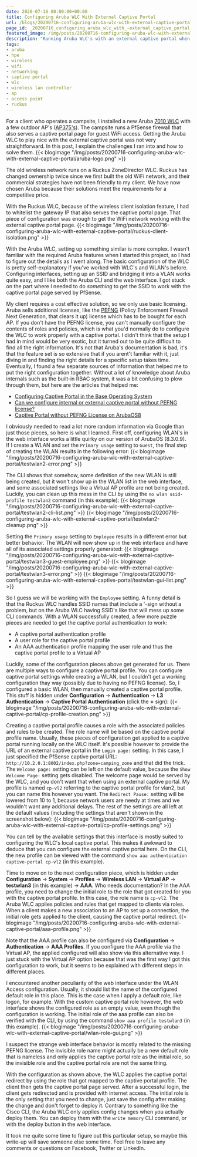 ```yaml
---
date: 2020-07-16 00:00:00+00:00
title: Configuring Aruba WLC With External Captive Portal
url: /blogs/20200716-configuring-aruba-wlc-with-external-captive-portal/
page_id: _20200716_configuring_aruba_wlc_with_-external_captive_portal
featured_image: /img/posts/20200716-configuring-aruba-wlc-with-external-captive-portal/aruba-logo.png
description: "Running Aruba WLC's with an external captive portal when you only have basic licensing for the WLC and your AP's is not very straightforward. In this post, I explain the challenges I ran into and how to solve them."
tags:
- aruba
- hpe
- wireless
- wifi
- networking
- captive portal
- wlc
- wireless lan controller
- ap
- access point
- ruckus
---
```


For a client who operates a campsite, I installed a new Aruba [7010 WLC](https://www.arubanetworks.com/products/networking/gateways-and-controllers/7000-series/) with a few outdoor AP's ([AP375's](https://www.arubanetworks.com/products/networking/access-points/370-series/)). The campsite runs a PfSense firewall that also serves a captive portal page for guest WiFi access. Getting the Aruba WLC to play nice with the external captive portal was not very straightforward. In this post, I explain the challenges I ran into and how to solve them.
{{< blogimage "/img/posts/20200716-configuring-aruba-wlc-with-external-captive-portal/aruba-logo.png" >}}
<!-- more -->

The old wireless network runs on a Ruckus ZoneDirector WLC. Ruckus has changed ownership twice since we first built the old WiFi network, and their commercial strategies have not been friendly to my client. We have now chosen Aruba because their solutions meet the requirements for a competitive price.

With the Ruckus WLC, because of the wireless client isolation feature, I had to whitelist the gateway IP that also serves the captive portal page. That piece of configuration was enough to get the WiFi network working with the external captive portal page. 
{{< blogimage "/img/posts/20200716-configuring-aruba-wlc-with-external-captive-portal/ruckus-client-isolation.png" >}}

With the Aruba WLC, setting up something similar is more complex. I wasn't familiar with the required Aruba features when I started this project, so I had to figure out the details as I went along. The basic configuration of the WLC is pretty self-explanatory if you've worked with WLC's and WLAN's before. Configuring interfaces, setting up an SSID and bridging it into a VLAN works quite easy, and I like both the Aruba CLI and the web interface. I got stuck on the part where I needed to do *something* to get the SSID to work with the captive portal page served by PfSense.

My client requires a cost effective solution, so we only use basic licensing. Aruba sells additional licenses, like the [PEFNG](https://www.arubanetworks.com/techdocs/ArubaOS_80_Web_Help/Content/LicenseGuide/License_Usage.htm) (Policy Enforcement Firewall Next Generation, that clears it up) license which has to be bought for each AP. If you don't have the PEFNG license, you can't manually configure the contents of roles and policies, which is what you'd normally do to configure the WLC to work properly with a captive portal. I didn't think that the setup I had in mind would be very exotic, but it turned out to be quite difficult to find all the right information. It's not that Aruba's documentation is bad, it's that the feature set is so extensive that if you arent't familiar with it, just diving in and finding the right details for a specific setup takes time. Eventually, I found a few separate sources of information that helped me to put the right configuration together. Without a lot of knowledge about Aruba internals such as the built-in RBAC system, it was a bit confusing to plow through them, but here are the articles that helped me:  

* [Configuring Captive Portal in the Base Operating System](https://www.arubanetworks.com/techdocs/ArubaOS_81_Web_Help/Content/ArubaFrameStyles/Captive_Portal/Captive_Portal_in_the_Ba.htm#captive_portal_2658586545_1040672)  
* [Can we configure internal or external captive portal without PEFNG license?](https://community.arubanetworks.com/t5/Controller-Based-WLANs/Can-we-configure-internal-or-external-captive-portal-without/ta-p/518758)  
* [Captive Portal without PEFNG License on ArubaOS8](https://www.flomain.de/2017/11/aptive-portal-without-pefng-license-arubaos-8/)   

I obviously needed to read a lot more random information via Google than just those pieces, so here is what I learned. First off, configuring WLAN's in the web interface works a little quirky on our version of ArubaOS (8.3.0.9). If I create a WLAN and set the `Primary usage` setting to `Guest`, the final step of creating the WLAN results in the following error:
{{< blogimage "/img/posts/20200716-configuring-aruba-wlc-with-external-captive-portal/testwlan2-error.png" >}}

The CLI shows that somehow, some definition of the new WLAN is still being created, but it won't show up in the WLAN list in the web interface, and some associated settings like a Virtual AP profile are not being created. Luckily, you can clean up this mess in the CLI by using the `no wlan ssid-profile testwlan2` command (in this example):
{{< blogimage "/img/posts/20200716-configuring-aruba-wlc-with-external-captive-portal/testwlan2-cli-list.png" >}}
{{< blogimage "/img/posts/20200716-configuring-aruba-wlc-with-external-captive-portal/testwlan2-cleanup.png" >}}

Setting the `Primary usage` setting to `Employee` results in a different error but better behavior. The WLAN will now show up in the web interface and have all of its associated settings properly generated:
{{< blogimage "/img/posts/20200716-configuring-aruba-wlc-with-external-captive-portal/testwlan3-guest-employee.png" >}}
{{< blogimage "/img/posts/20200716-configuring-aruba-wlc-with-external-captive-portal/testwlan3-error.png" >}}
{{< blogimage "/img/posts/20200716-configuring-aruba-wlc-with-external-captive-portal/testwlan-gui-list.png" >}}

So I guess we will be working with the `Employee` setting. A funny detail is that the Ruckus WLC handles SSID names that include a '-sign without a problem, but on the Aruba WLC having SSID's like that will mess up some CLI commands. With a WLAN successfully created, a few more puzzle pieces are needed to get the captive portal authentication to work:  

* A captive portal authentication profile  
* A user role for the captive portal profile
* An AAA authentication profile mapping the user role and thus the captive portal profile to a Virtual AP

Luckily, some of the configuration pieces above get generated for us. There are multiple ways to configure a captive portal profile. You can configure captive portal settings while creating a WLAN, but I couldn't get a working configuration thay way (possibly due to having no PEFNG license). So, I configured a basic WLAN, then manually created a captive portal profile. This stuff is hidden under **Configuration** -> **Authentication** -> **L3 Authentication** -> **Captive Portal Authentication** (click the **+** sign):
{{< blogimage "/img/posts/20200716-configuring-aruba-wlc-with-external-captive-portal/cp-profile-creation.png" >}}

Creating a captive portal profile causes a role with the associated policies and rules to be created. The role name will be based on the captive portal profile name. Usually, these pieces of configuration get applied to a captive portal running locally on the WLC itself. It's possible however to provide the URL of an external captive portal in the `Login page:` setting. In this case, I just specified the PfSense captive portal URL: `http://10.2.0.1:8002/index.php?zone=camping_zone` and that did the trick. The `Welcome page:` setting can be left on the default value, because the `Show Welcome Page:` setting gets disabled. The welcome page would be served by the WLC, and you don't want that when using an external captive portal. My profile is named `cp-vl2` referring to the captive portal profile for vlan2, but you can name this however you want. The `Redirect Pause:` setting will be lowered from 10 to 1, because network users are needy at times and we wouldn't want any additional delays. The rest of the settings are all left at the default values (including the settings that aren't shown in the screenshot below):
{{< blogimage "/img/posts/20200716-configuring-aruba-wlc-with-external-captive-portal/cp-profile-settings.png" >}}

You can tell by the available settings that this interface is mostly suited to configuring the WLC's local captive portal. This makes it awkward to deduce that you can configure the external captive portal here. On the CLI, the new profile can be viewed with the command `show aaa authentication captive-portal cp-vl2` (in this example).

Time to move on to the next configuration piece, which is hidden under **Configuration** -> **System** -> **Profiles** -> **Wireless LAN** -> **Virtual AP** -> **testwlan3** (in this example) -> **AAA**. Who needs documentation? In the AAA profile, you need to change the initial role to the role that got created for you with the captive portal profile. In this case, the role name is `cp-vl2`. The Aruba WLC applies policies and rules that get mapped to clients via roles. When a client makes a new association to an AP to set up a connection, the initial role gets applied to the client, causing the captive portal redirect. 
{{< blogimage "/img/posts/20200716-configuring-aruba-wlc-with-external-captive-portal/aaa-profile.png" >}}

Note that the AAA profile can also be configured via **Configuration** -> **Authentication** -> **AAA Profiles**. If you configure the AAA profile via the Virtual AP, the applied configured will also show via this alternative way. I just stuck with the Virtual AP option because that was the first way I got this configuration to work, but it seems to be explained with different steps in different places.

I encountered another peculiarity of the web interface under the WLAN Access configuration. Usually, it should list the name of the configured default role in this place. This is the case when I apply a default role, like logon, for example. With the custom captive portal role however, the web interface shows the configured role as an empty value, even though the configuration is working. The initial role of the aaa profile can also be verified with the CLI, by using the command `show aaa profile testwlan3` (in this example).
{{< blogimage "/img/posts/20200716-configuring-aruba-wlc-with-external-captive-portal/wlan-role-gui.png" >}}

I suspect the strange web interface behavior is mostly related to the missing PEFNG license. The invisible role name might actually be a new default role that is nameless and only applies the captive portal role as the initial role, so the invisible role and the captive portal role are not the same thing.

With the configuration as shown above, the WLC applies the captive portal redirect by using the role that got mapped to the captive portal profile. The client then gets the captive portal page served. After a successful login, the client gets redirected and is provided with internet access. The initial role is the only setting that you need to change, just save the config after making the change and don't forget to deploy it. Contrary to something like the Cisco CLI, the Aruba WLC only applies config changes when you actually deploy them. You can deploy them with the `write memory` CLI command, or with the deploy button in the web interface.

It took me quite some time to figure out this particular setup, so maybe this write-up will save someone else some time. Feel free to leave any comments or questions on Facebook, Twitter or LinkedIn.
